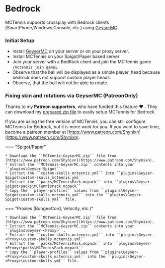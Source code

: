 # Bedrock 

MCTennis supports crossplay with Bedrock clients (SmartPhone,Windows,Console, etc.) using [GeyserMC](https://geysermc.org/).

### Initial Setup

* Install [GeyserMC](https://geysermc.org/) on your server  or on your proxy server.
* Install MCTennis on your Spigot/Paper based server
* Join your server with a BedRock client and join the MCTennis game ``/mctennis join game1``. 
* Observe that the ball will be displayed as a simple player_head because bedrock does not support custom player heads.
* Observe, that the ball will not be able to rotate.

### Fixing skin and rotations via GeyserMC (PatreonOnly)

Thanks to my **Patreon supporters**, who have funded this feature :heart: . 
They can download my [prepared zip file](https://www.patreon.com/Shynixn) to easily setup MCTennis for Bedrock. 

If you are using the free version of MCTennis, you can still configure MCTennis for Bedrock, but it is more work for you. If you want
to save time, become a patreon member at [https://www.patreon.com/Shynixn](https://www.patreon.com/Shynixn).

=== "Spigot/Paper"

    * Download the ``MCTennis-GeyserMC.zip`` file from [https://www.patreon.com/Shynixn](https://www.patreon.com/Shynixn).
    * Extract the ``MCTennis-GeyserMC.zip`` contents into your ``plugins\Geyser-Spigot``.
    * Extract the ``custom-skulls_mctennis.yml`` into ``plugins\Geyser-Spigot\custom-skulls_mctennis.yml``
    * Extract the ``packs/MCTennisPack.mcpack`` into ``plugins\Geyser-Spigot\packs\MCTennisPack.mcpack``
    * Copy the ``player-profiles`` values from ``plugins\Geyser-Spigot\custom-skulls_mctennis.yml`` into the ``plugins\Geyser-Spigot\custom-skulls.yml`` file.

=== "Proxies (BungeeCord, Velocity, etc.)"

    * Download the ``MCTennis-GeyserMC.zip`` file from [https://www.patreon.com/Shynixn](https://www.patreon.com/Shynixn).
    * Extract the ``MCTennis-GeyserMC.zip`` contents into your ``plugins\Geyser-<Proxy>``.
    * Extract the ``custom-skulls_mctennis.yml`` into ``plugins\Geyser-<Proxy>\custom-skulls_mctennis.yml``
    * Extract the ``packs/MCTennisPack.mcpack`` into ``plugins\Geyser-<Proxy>\packs\MCTennisPack.mcpack``
    * Copy the ``player-profiles`` values from ``plugins\Geyser-<Proxy>\custom-skulls_mctennis.yml`` into the ``plugins\Geyser-<Proxy>\custom-skulls.yml`` file.
